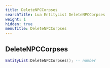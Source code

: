 ```yaml
---
title: DeleteNPCCorpses
searchTitle: Lua EntityList DeleteNPCCorpses
weight: 1
hidden: true
menuTitle: DeleteNPCCorpses
---
```

## DeleteNPCCorpses
```lua
EntityList:DeleteNPCCorpses(); -- number
```